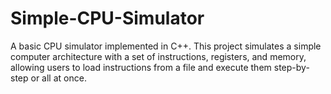 # Simple-CPU-Simulator
A basic CPU simulator implemented in C++. This project simulates a simple computer architecture with a set of instructions, registers, and memory, allowing users to load instructions from a file and execute them step-by-step or all at once.

